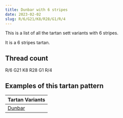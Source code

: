 ```yaml
---
title: Dunbar with 6 stripes
date: 2023-02-02
slug: R/6/G21/K8/R28/G1/R/4
---
```

This is a list of all the tartan sett variants with 6 stripes.

It is a 6 stripes tartan.


## Thread count
R/6 G21 K8 R28 G1 R/4

## Examples of this tartan pattern

| Tartan Variants |
|---------------|
| [Dunbar](/variants/r/6/g21/k8/r28/g1/r/4-g004c00-k000000-rc80000)||
